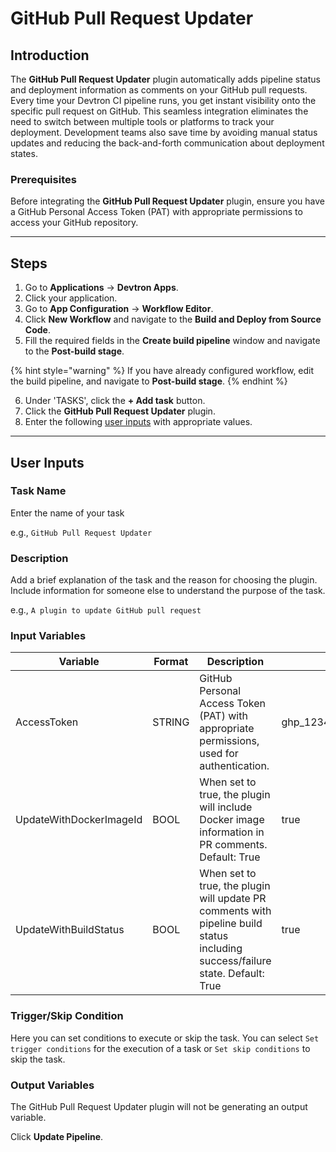 # GitHub Pull Request Updater

## Introduction

The **GitHub Pull Request Updater** plugin automatically adds pipeline status and deployment information as comments on your GitHub pull requests. Every time your Devtron CI pipeline runs, you get instant visibility onto the specific pull request on GitHub. This seamless integration eliminates the need to switch between multiple tools or platforms to track your deployment. Development teams also save time by avoiding manual status updates and reducing the back-and-forth communication about deployment states.

### Prerequisites

Before integrating the **GitHub Pull Request Updater** plugin, ensure you have a GitHub Personal Access Token (PAT) with appropriate permissions to access your GitHub repository.

***

## Steps

1. Go to **Applications** → **Devtron Apps**.
2. Click your application.
3. Go to **App Configuration** → **Workflow Editor**.
4. Click **New Workflow** and navigate to the **Build and Deploy from Source Code**.
5. Fill the required fields in the **Create build pipeline** window and navigate to the **Post-build stage**.

{% hint style="warning" %}
If you have already configured workflow, edit the build pipeline, and navigate to **Post-build stage**.
{% endhint %}

6. Under 'TASKS', click the **+ Add task** button.
7. Click the **GitHub Pull Request Updater** plugin.
8. Enter the following [user inputs](github-pull-request-updater.md#user-inputs) with appropriate values.

***

## User Inputs

### Task Name

Enter the name of your task

e.g., `GitHub Pull Request Updater`

### Description

Add a brief explanation of the task and the reason for choosing the plugin. Include information for someone else to understand the purpose of the task.

e.g., `A plugin to update GitHub pull request`

### Input Variables

| Variable                | Format | Description                                                                                                                    | Sample Value                          |
| ----------------------- | ------ | ------------------------------------------------------------------------------------------------------------------------------ | ------------------------------------- |
| AccessToken             | STRING | GitHub Personal Access Token (PAT) with appropriate permissions, used for authentication.                                      | ghp\_1234abcd5678efgh9012ijkl3456mnop |
| UpdateWithDockerImageId | BOOL   | When set to true, the plugin will include Docker image information in PR comments. Default: True                               | true                                  |
| UpdateWithBuildStatus   | BOOL   | When set to true, the plugin will update PR comments with pipeline build status including success/failure state. Default: True | true                                  |

### Trigger/Skip Condition

Here you can set conditions to execute or skip the task. You can select `Set trigger conditions` for the execution of a task or `Set skip conditions` to skip the task.

### Output Variables

The GitHub Pull Request Updater plugin will not be generating an output variable.

Click **Update Pipeline**.
